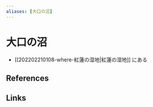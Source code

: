 ```yaml
---
aliases: [大口の沼]
---
```

# 大口の沼

- [[202202210108-where-紅蓮の湿地|紅蓮の湿地]] にある

## References



## Links


